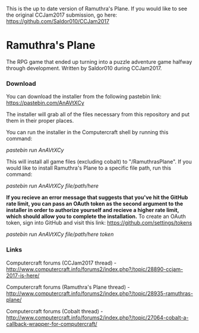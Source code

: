 This is the up to date version of Ramuthra's Plane. If you would like to see the original CCJam2017 submission, go here: https://github.com/Saldor010/CCJam2017

# Ramuthra's Plane
The RPG game that ended up turning into a puzzle adventure game halfway through development. Written by Saldor010 during CCJam2017.

### Download
You can download the installer from the following pastebin link: https://pastebin.com/AnAVtXCy

The installer will grab all of the files necessary from this repository and put them in their proper places.

You can run the installer in the Computercraft shell by running this command: 

*pastebin run AnAVtXCy*

This will install all game files (excluding cobalt) to "/RamuthrasPlane". If you would like to install Ramuthra's Plane to a specific file path, run this command:

*pastebin run AnAVtXCy file/path/here*

**If you recieve an error message that suggests that you've hit the GitHub rate limit, you can pass an OAuth token as the second argument to the installer in order to authorize yourself and recieve a higher rate limit, which should allow you to complete the installation.** To create an OAuth token, sign into GitHub and visit this link: https://github.com/settings/tokens

*pastebin run AnAVtXCy file/path/here token*


### Links
Computercraft forums (CCJam2017 thread) - http://www.computercraft.info/forums2/index.php?/topic/28890-ccjam-2017-is-here/

Computercraft forums (Ramuthra's Plane thread) - http://www.computercraft.info/forums2/index.php?/topic/28935-ramuthras-plane/

Computercraft forums (Cobalt thread) - http://www.computercraft.info/forums2/index.php?/topic/27064-cobalt-a-callback-wrapper-for-computercraft/